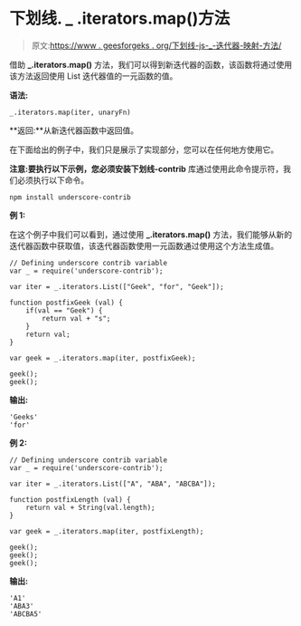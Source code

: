 # 下划线. _ .iterators.map()方法

> 原文:[https://www . geesforgeks . org/下划线-js-_-迭代器-映射-方法/](https://www.geeksforgeeks.org/underscore-js-_-iterators-map-method/)

借助 **_.iterators.map()** 方法，我们可以得到新迭代器的函数，该函数将通过使用该方法返回使用 List 迭代器值的一元函数的值。

**语法:**

```
_.iterators.map(iter, unaryFn)
```

**返回:**从新迭代器函数中返回值。

在下面给出的例子中，我们只是展示了实现部分，您可以在任何地方使用它。

**注意:**要执行以下示例，您必须安装**下划线-contrib** 库通过使用此命令提示符，我们必须执行以下命令。

```
npm install underscore-contrib
```

**例 1:**

在这个例子中我们可以看到，通过使用 **_.iterators.map()** 方法，我们能够从新的迭代器函数中获取值，该迭代器函数使用一元函数通过使用这个方法生成值。

```
// Defining underscore contrib variable 
var _ = require('underscore-contrib');

var iter = _.iterators.List(["Geek", "for", "Geek"]);

function postfixGeek (val) {
    if(val == "Geek") {
        return val + "s";
    }
    return val;
}

var geek = _.iterators.map(iter, postfixGeek);

geek();
geek();
```

**输出:**

```
'Geeks'
'for'
```

**例 2:**

```
// Defining underscore contrib variable 
var _ = require('underscore-contrib');

var iter = _.iterators.List(["A", "ABA", "ABCBA"]);

function postfixLength (val) {
    return val + String(val.length);
}

var geek = _.iterators.map(iter, postfixLength);

geek();
geek();
geek();
```

**输出:**

```
'A1'
'ABA3'
'ABCBA5'
```